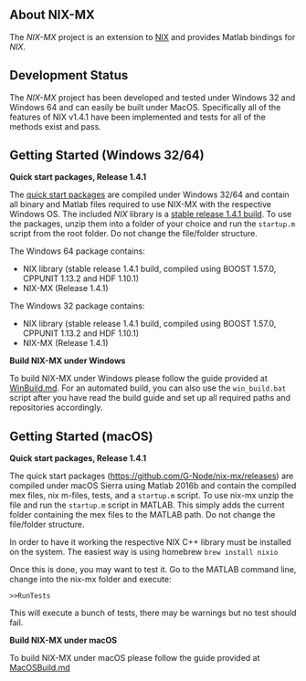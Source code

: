 About NIX-MX
-------------

The *NIX-MX* project is an extension to [NIX](https://github.com/G-Node/nix) and provides 
Matlab bindings for *NIX*.


Development Status
------------------

The *NIX-MX* project has been developed and tested under Windows 32 and Windows 64 and can 
easily be built under MacOS. Specifically all of the features of NIX v1.4.1 have been 
implemented and tests for all of the methods exist and pass.


Getting Started (Windows 32/64)
-------------------------------

**Quick start packages, Release 1.4.1**

The [quick start packages](https://github.com/G-Node/nix-mx/releases) are compiled under 
Windows 32/64 and contain all binary and Matlab files required to use NIX-MX with 
the respective Windows OS.
The included *NIX* library is a [stable release 1.4.1 build](https://github.com/G-Node/nix/releases/tag/1.4.1). 
To use the packages, unzip them into a folder of your choice and run the `startup.m` 
script from the root folder. Do not change the file/folder structure.

The Windows 64 package contains:
- NIX library (stable release 1.4.1 build, compiled using BOOST 1.57.0, CPPUNIT 1.13.2 and HDF 1.10.1)
- NIX-MX (Release 1.4.1)

The Windows 32 package contains:
- NIX library (stable release 1.4.1 build, compiled using BOOST 1.57.0, CPPUNIT 1.13.2 and HDF 1.10.1)
- NIX-MX (Release 1.4.1)

**Build NIX-MX under Windows**

To build NIX-MX under Windows please follow the guide provided at [WinBuild.md](https://github.com/G-Node/nix-mx/blob/master/WinBuild.md). 
For an automated build, you can also use the `win_build.bat` script after you have read 
the build guide and set up all required paths and repositories accordingly.


Getting Started (macOS)
-------------------------------

**Quick start packages, Release 1.4.1**

The quick start packages (https://github.com/G-Node/nix-mx/releases)
are compiled under macOS Sierra using Matlab 2016b and contain the compiled mex files, 
nix m-files, tests, and a `startup.m` script. To use nix-mx unzip the file and run the 
`startup.m` script in MATLAB. This simply adds the current folder containing the mex 
files to the MATLAB path. Do not change the file/folder structure.


In order to have it working the respective NIX C++ library must be installed on the 
system. The easiest way is using homebrew `brew install nixio`

Once this is done, you may want to test it. Go to the MATLAB command line, change into 
the nix-mx folder and execute:

`>>RunTests`

This will execute a bunch of tests, there may be warnings but no test should fail.

**Build NIX-MX under macOS**

To build NIX-MX under macOS please follow the guide provided at [MacOSBuild.md](https://github.com/G-Node/nix-mx/blob/master/MacOSBuild.md)
